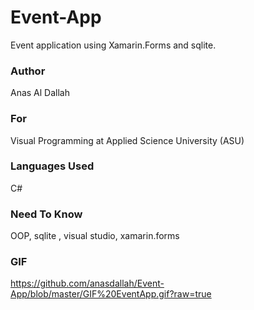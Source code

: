 # Event-App
Event application using Xamarin.Forms  and sqlite.
### Author
Anas Al Dallah
### For
Visual Programming at Applied Science University (ASU)
### Languages Used
C# 
### Need To Know
OOP, sqlite , visual studio, xamarin.forms

### GIF
https://github.com/anasdallah/Event-App/blob/master/GIF%20EventApp.gif?raw=true
